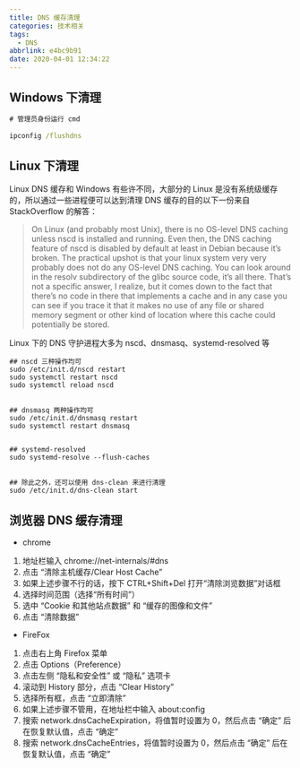 ```yaml
---
title: DNS 缓存清理
categories: 技术相关
tags:
  - DNS
abbrlink: e4bc9b91
date: 2020-04-01 12:34:22
---
```

## Windows 下清理

```bat
# 管理员身份运行 cmd
 
ipconfig /flushdns
```
<!--more-->
## Linux 下清理

Linux DNS 缓存和 Windows 有些许不同，大部分的 Linux 是没有系统级缓存的，所以通过一些进程便可以达到清理 DNS 缓存的目的以下一份来自 StackOverflow 的解答：
> On Linux (and probably most Unix), there is no OS-level DNS caching unless nscd is installed and running. Even then, the DNS caching feature of nscd is disabled by default at least in Debian because it’s broken. The practical upshot is that your linux system very very probably does not do any OS-level DNS caching.
You can look around in the resolv subdirectory of the glibc source code, it’s all there. That’s not a specific answer, I realize, but it comes down to the fact that there’s no code in there that implements a cache and in any case you can see if you trace it that it makes no use of any file or shared memory segment or other kind of location where this cache could potentially be stored.

Linux 下的 DNS 守护进程大多为 nscd、dnsmasq、systemd-resolved 等

```shell
## nscd 三种操作均可
sudo /etc/init.d/nscd restart
sudo systemctl restart nscd
sudo systemctl reload nscd
 
 
## dnsmasq 两种操作均可
sudo /etc/init.d/dnsmasq restart
sudo systemctl restart dnsmasq
 
 
## systemd-resolved
sudo systemd-resolve --flush-caches
 
 
## 除此之外，还可以使用 dns-clean 来进行清理
sudo /etc/init.d/dns-clean start
```

## 浏览器 DNS 缓存清理

* chrome

1. 地址栏输入 chrome://net-internals/#dns
2. 点击 “清除主机缓存/Clear Host Cache”
3. 如果上述步骤不行的话，按下 CTRL+Shift+Del 打开“清除浏览数据”对话框
4. 选择时间范围（选择“所有时间”）
5. 选中 “Cookie 和其他站点数据” 和 “缓存的图像和文件”
6. 点击 “清除数据”

* FireFox

1. 点击右上角 Firefox 菜单
2. 点击 Options（Preference）
3. 点击左侧 “隐私和安全性” 或 “隐私” 选项卡
4. 滚动到 History 部分，点击 “Clear History”
5. 选择所有框，点击 “立即清除”
6. 如果上述步骤不管用，在地址栏中输入 about:config
7. 搜索 network.dnsCacheExpiration，将值暂时设置为 0，然后点击 “确定” 后在恢复默认值，点击 “确定”
8. 搜索 network.dnsCacheEntries，将值暂时设置为 0，然后点击 “确定” 后在恢复默认值，点击 “确定”
